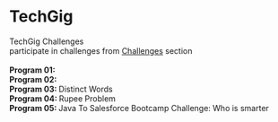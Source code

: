 # TechGig
TechGig Challenges
<br/>
participate in challenges from [Challenges](https://www.techgig.com/challenge) section
<br/>
<br/> <b> Program 01: </b> 
<br/> <b> Program 02: </b> 
<br/> <b> Program 03: </b> Distinct Words
<br/> <b> Program 04: </b> Rupee Problem
<br/> <b> Program 05: </b> Java To Salesforce Bootcamp Challenge: Who is smarter
